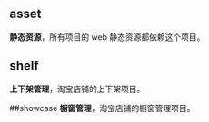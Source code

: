 ## asset
**静态资源**，所有项目的 web 静态资源都依赖这个项目。

## shelf
**上下架管理**，淘宝店铺的上下架项目。

##showcase
**橱窗管理**，淘宝店铺的橱窗管理项目。